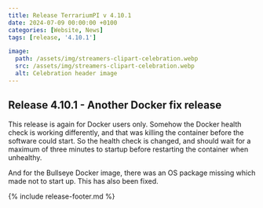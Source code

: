 ```yaml
---
title: Release TerrariumPI v 4.10.1
date: 2024-07-09 00:00:00 +0100
categories: [Website, News]
tags: [release, '4.10.1']

image:
  path: /assets/img/streamers-clipart-celebration.webp
  src: /assets/img/streamers-clipart-celebration.webp
  alt: Celebration header image
---
```


## Release 4.10.1 - Another Docker fix release

This release is again for Docker users only. Somehow the Docker health check is working differently, and that was killing the container before the software could start. So the health check is changed, and should wait for a maximum of three minutes to startup before restarting the container when unhealthy.

And for the Bullseye Docker image, there was an OS package missing which made not to start up. This has also been fixed.

{% include release-footer.md %}
